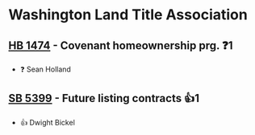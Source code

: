 # Washington Land Title Association

## [HB 1474](/bill/2023-24/hb/1474/) - Covenant homeownership prg.   ❓1
* ❓ Sean Holland

## [SB 5399](/bill/2023-24/sb/5399/) - Future listing contracts 👍1  
* 👍 Dwight Bickel